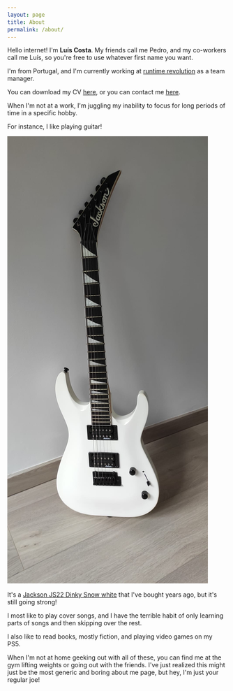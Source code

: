 ```yaml
---
layout: page
title: About
permalink: /about/
---
```


Hello internet! I'm **Luís Costa**. My friends call me Pedro, and my co-workers call me Luís, so you're free to use whatever first name you want.

I'm from Portugal, and I'm currently working at [runtime revolution](https://runtime-revolution.com) as a team manager. 

You can download my CV [here](/resume.pdf), or you can contact me [here](mailto:luispcosta18@gmail.com).

When I'm not at a work, I'm juggling my inability to focus for long periods of time in a specific hobby. 

For instance, I like playing guitar!

![My guitar](/guitar.jpeg)

It's a [Jackson JS22 Dinky Snow white](https://www.amazon.com/Jackson-Electric-Amaranth-Fingerboard-2910121500/dp/B07LFW295H) that I've bought years ago, but it's still going strong!

I most like to play cover songs, and I have the terrible habit of only learning parts of songs and then skipping over the rest. 

I also like to read books, mostly fiction, and playing video games on my PS5.

When I'm not at home geeking out with all of these, you can find me at the gym lifting weights or going out with the friends. I've just realized this might just be the most generic and boring about me page, but hey, I'm just your regular joe!